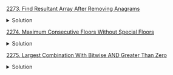 [2273. Find Resultant Array After Removing Anagrams](https://leetcode.com/problems/find-resultant-array-after-removing-anagrams/)

<details><summary>Solution</summary>

![](https://github.com/archishmanghos/code-images/blob/master/Leetcode/2273.png)

</details>


[2274. Maximum Consecutive Floors Without Special Floors](https://leetcode.com/problems/maximum-consecutive-floors-without-special-floors/)

<details><summary>Solution</summary>

![](https://github.com/archishmanghos/code-images/blob/master/Leetcode/2274.png)

</details>


[2275. Largest Combination With Bitwise AND Greater Than Zero](https://leetcode.com/problems/largest-combination-with-bitwise-and-greater-than-zero/)

<details><summary>Solution</summary>

![](https://github.com/archishmanghos/code-images/blob/master/Leetcode/2275.png)

</details>